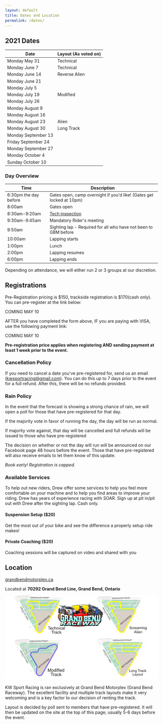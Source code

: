 ```yaml
---
layout: default
title: Dates and Location
permalink: /dates/
---
```


## 2021 Dates

| Date                | Layout (As voted on) |
|---------------------|----------------------|
| Monday May 31       |Technical             |
| Monday June 7       |Technical             |
| Monday June 14      |Reverse Alien         |
| Monday June 21      |                      |
| Monday July 5       |                      |
| Monday July 19      |Modified              |
| Monday July 26      |                      |
| Monday August 9     |                      |
| Monday August 16    |                      |
| Monday August 23    |Alien                 |
| Monday August 30    |Long Track            |
| Monday September 13 |                      |
| Friday September 24 |                      |
| Monday September 27 |                      |
| Monday October 4    |                      |
| Sunday October 10   |                      |
 




### Day Overview

| Time                  | Description                                                                  |
|-----------------------|------------------------------------------------------------------------------|
| 6:30pm the day before | Gates open, camp overnight if you'd like! (Gates get locked at 10pm)         |
| 8:00am                | Gates open                                                                   |
| 8:30am-9:20am         | [Tech inspection](/rules/)                                                   |
| 9:30am-9:45am         | Mandatory Rider's meeting                                                    |
| 9:50am                | Sighting lap - Required for all who have not been to GBM before              |
| 10:00am               | Lapping starts                                                               |
| 1:00pm                | Lunch                                                                        |
| 2:00pm                | Lapping resumes                                                              |
| 6:00pm                | Lapping ends                                                                 |

Depending on attendance, we will either run 2 or 3 groups at our discretion.




## Registrations
Pre-Registration pricing is $150, trackside registration is $170(cash only).
You can pre-register at the link below:

COMING MAY 10

AFTER you have completed the form above, IF you are paying with VISA, use the following payment link:

COMING MAY 10

**Pre-registration price applies when registering AND sending payment at least 1 week prior to the event.**




### Cancellation Policy

If you need to cancel a date you've pre-registered for, send us an email (kwsportracing@gmail.com). You can do this up to 7 days prior to the event for a full refund. After this, there will be no refunds provided.




### Rain Policy

In the event that the forecast is showing a strong chance of rain, we will open a poll for those that have pre-registered for that day.

If the majority vote in favor of running the day, the day will be run as normal.

If majority vote against, that day will be cancelled and full refunds will be issued to those who have pre-registered

The decision on whether or not the day will run will be announced on our Facebook page 48 hours before the event. Those that have pre-registered will also receive emails to let them know of this update.

*Book early! Registration is capped.*




### Available Services

To help out new riders, Drew offer some services to help you feel more comfortable on your machine and to help you find areas to improve your riding. Drew has years of experience racing with SOAR. Sign up at pit in/pit out with Drew after the sighting lap. Cash only.

#### Suspension Setup ($20)
Get the most out of your bike and see the difference a properly setup ride makes!

#### Private Coaching ($20)
Coaching sessions will be captured on video and shared with you




## Location

[grandbendmotorplex.ca](http://www.grandbendmotorplex.ca/grand-bend-raceway/)

Located at **70292 Grand Bend Line, Grand Bend, Ontario**

![gb](/img/raceway.jpg)

KW Sport Racing is ran exclusively at Grand Bend Motorplex (Grand Bend Raceway). The excellent facility and multiple track layouts make it very welcoming and is a key factor to our decision of renting the track.

Layout is decided by poll sent to members that have pre-registered. It will then be updated on the site at the top of this page; usually 5-6 days before the event.
